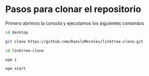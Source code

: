 # Pasos para clonar el repositorio
Primero abrimos la consola y ejecutamos los siguientes comandos

```bash
cd desktop
```

```bash
git clone https://github.com/DaniloMereles/linktree-clone.git
```

```bash
cd linktree-clone
```

```bash=
npm i
```

```bash=
npm start
```
